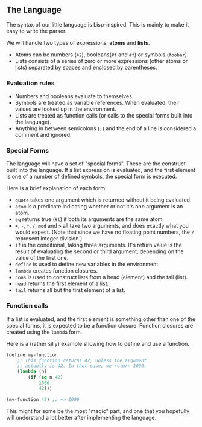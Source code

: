 ## The Language

The syntax of our little language is Lisp-inspired. This is mainly to make it easy to write the parser.

We will handle two types of expressions: **atoms** and **lists**. 

- Atoms can be numbers (`42`), booleans(`#t` and `#f`) or symbols (`foobar`).
- Lists consists of a series of zero or more expressions (other atoms or lists) separated by spaces and enclosed by parentheses.

### Evaluation rules

- Numbers and booleans evaluate to themselves.
- Symbols are treated as variable references. When evaluated, their values are looked up in the environment.
- Lists are treated as function calls (or calls to the special forms built into the language).
- Anything in between semicolons (`;`) and the end of a line is considered a comment and ignored.

### Special Forms

The language will have a set of "special forms". These are the construct built into the language. If a list expression is evaluated, and the first element is one of a number of defined symbols, the special form is executed: 

Here is a brief explanation of each form:

- `quote` takes one argument which is returned without it being evaluated.
- `atom` is a predicate indicating whether or not it's one argument is an atom.
- `eq` returns true (`#t`) if both its arguments are the same atom.
- `+`, `-`, `*`, `/`, `mod` and `>` all take two arguments, and does exactly what you would expect. (Note that since we have no floating point numbers, the `/` represent integer division.)
- `if` is the conditional, taking three arguments. It's return value is the result of evaluating the second or third argument, depending on the value of the first one.
- `define` is used to define new variables in the environment.
- `lambda` creates function closures.
- `cons` is used to construct lists from a head (element) and the tail (list).
- `head` returns the first element of a list.
- `tail` returns all but the first element of a list.

### Function calls

If a list is evaluated, and the first element is something other than one of the special forms, it is expected to be a function closure. Function closures are created using the `lambda` form. 

Here is a (rather silly) example showing how to define and use a function.

```lisp
(define my-function
    ;; This function returns 42, unless the argument 
    ;; actually is 42. In that case, we return 1000.
    (lambda (n) 
        (if (eq n 42) 
            1000
            42)))

(my-function 42) ;; => 1000
```

This might for some be the most "magic" part, and one that you hopefully will understand a lot better after implementing the language.

